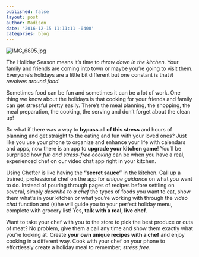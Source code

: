 ```yaml
---
published: false
layout: post
author: Madison
date: '2016-12-15 11:11:11 -0400'
categories: blog
---
```

![IMG_6895.jpg]({{site.baseurl}}/img/IMG_6895.jpg)


The Holiday Season means it’s time to _throw down in the kitchen_. Your family and friends are coming into town or maybe you’re going to visit them. Everyone’s holidays are a little bit different but one constant is that _it revolves around food._ 

Sometimes food can be fun and sometimes it can be a lot of work. One thing we know about the holidays is that cooking for your friends and family can get stressful pretty easily. There’s the meal planning, the shopping, the meal preparation, the cooking, the serving and don’t forget about the clean up! 

So what if there was a way to **bypass all of this stress** and hours of planning and get straight to the eating and fun with your loved ones? Just like you use your phone to organize and enhance your life with calendars and apps, now there is an app to **upgrade your kitchen game**! You’ll be surprised how _fun and stress-free cooking_ can be when you have a real, experienced chef on our video chat app right in your kitchen. 

Using Chefter is like having the **“secret sauce”** in the kitchen. Call up a trained, professional chef on the app for _unique guidance_ on what you want to do. Instead of pouring through pages of recipes before settling on several, simply _describe to a chef_ the types of foods you want to eat, show them what’s in your kitchen or what you’re working with through the _video chat_ function and (s)he will guide you to your perfect holiday menu, complete with grocery list! Yes, **talk with a real, live chef**.

Want to take your chef with you to the store to pick the best produce or cuts of meat? No problem, give them a call any time and show them exactly what you’re looking at. Create **your own unique recipes with a chef** and enjoy cooking in a different way. Cook with your chef on your phone to effortlessly create a holiday meal to remember, _stress free_.
